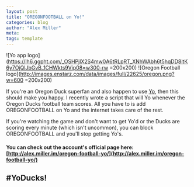 ```yaml
---
layout: post
title: "OREGONFOOTBALL on Yo!"
categories: blog
author: "Alex Miller"
meta:
tags: template
---
```


![Yo app logo](https://lh6.ggpht.com/_OSHPjlX2S4mw0A6tRLpRT_XNhWAbh6t5hqDD8itK6y7OjQlJbGvB_1CHWkts9Vip08=w300-rw =200x200)     ![Oregon Football logo](http://images.enstarz.com/data/images/full/22625/oregon.png?w=600 =200x200)


If you're an Oregon Duck superfan and also happen to use [Yo](http://www.justyo.co/), then this should make you happy. I recently wrote a script that will Yo whenever the Oregon Ducks football team scores. All you have to is add OREGONFOOTBALL on Yo and the internet takes care of the rest.

If you're watching the game and don't want to get Yo'd or the Ducks are scoring every minute (which isn't uncommon), you can block OREGONFOOTBALL and you'll stop getting Yo's.

#### You can check out the account's official page here: [http://alex.miller.im/oregon-football-yo/](http://alex.miller.im/oregon-football-yo/)

## #YoDucks!